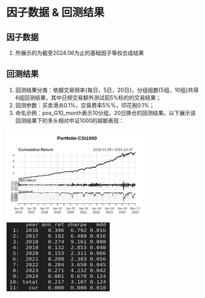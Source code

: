 # 因子数据 & 回测结果

## 因子数据
1. 所展示的为截至2024.06为止的基础因子等权合成结果

## 回测结果
1. 回测结果分类：依据交易频率{每日，5日，20日}，分组组数{5组，10组}共得6组回测结果，其中日频交易额外测试前5%标的的交易结果；
2. 回测参数：买卖滑点0.1%，交易费率5%%，印花税0.1%；
3. 命名示例：pos_G10_month表示10分组，20日换仓的回测结果。以下展示该回测结果下的多头相对中证1000的超额表现：

<img src="./pics/image-1.png" alt="示例图片" width="360" height="240">

<img src="./pics/image-2.png" alt="示例图片" width="270" height="180">
